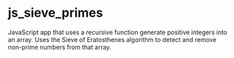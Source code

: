 # js_sieve_primes
JavaScript app that uses a recursive function generate positive integers into an array. Uses the Sieve of Eratosthenes algorithm to detect and remove non-prime numbers from that array.
